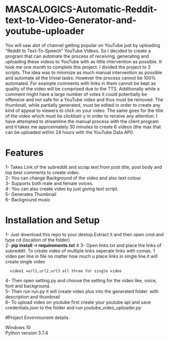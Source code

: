 # MASCALOGICS-Automatic-Reddit-text-to-Video-Generator-and-youtube-uploader
You will saw alot of channel getting popular on YouTube just by uploading “Reddit to Text-To-Speech” YouTube Videos. So I decided to create a program that can automate the process of receiving, generating and uploading these videos to YouTube with as little intervention as possible. It took me one month to complete this project. I divided the project to 3 scripts.  The idea was to minimize as much manual intervention as possible and automate all the trivial tasks. However the process cannot be 100% automated. For example comments with links in them cannot be kept as quality of the video will be comprised due to the TTS. Additionally while a comment might have a large number of votes it could potentially be offensive and not safe for a YouTube video and thus must be removed. The thumbnail, while partially generated, must be edited in order to create any kind of appeal to viewers to click on your video. The same goes for the title of the video which must be clickbait-y in order to receive any attention. I have attempted to streamline the manual process with the client program and it takes me approximately 30 minutes to create 6 videos (the max that can be uploaded within 24 hours with the YouTube Data API).



# Features

1- Takes Link of the subreddit and scrap text from post title, post body and top best comments to create video.                                                                              
2- You can change Background of the video and also text colour.                                                                                                                                  
3- Supports both male and female voices.                                                                                                                                                      
4- You can also create video by just giving text script.                                                   
5- Generates Thumbnail                                                                                                                                                               
6- Background music




# Installation and Setup

1- Just download this repo to your destop.Extract it and then open cmd and type cd {location of the folder}                                                               
2- **pip install -r requirements.txt**                                                                                                                                               4
3- Open links.txt and place the links of subreddit. To create video of multiple links seperate links with comas.
1 video per line in file no matter how much u place links in single line.it will create single video

      video1 =url1,url2,url3 all three for single video
     
    
4- Then open setting.py and choose the setting for the video like, voice, font and background.                                                                                                                                                                                                             
5- Then run run.py it will create video plus into the generated folder. with description and thumbnail                                                                             
6- To upload video on youtube first create your youtube api and save credentials.json to the folder and run youtube_video_uploader.py                                                    


#Project Envirnmonent details

Windows 10                                                                                                                                                                       
Python version  3.7.4                                                                                                                                                           




